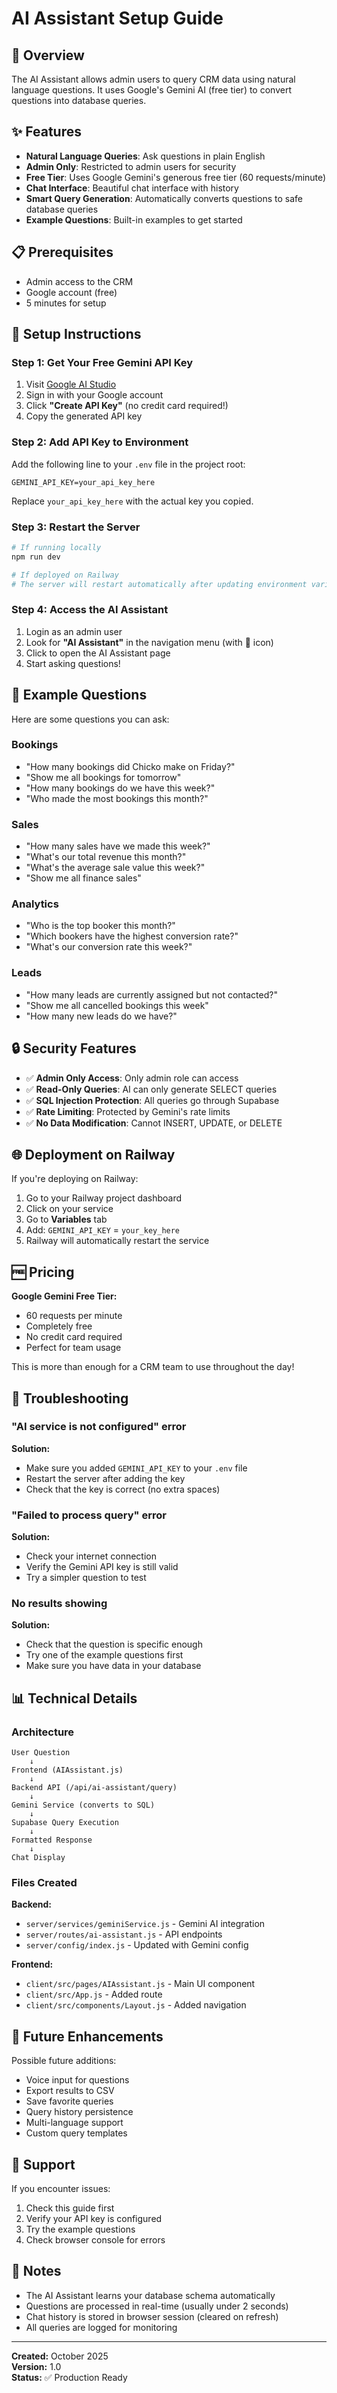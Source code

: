 # AI Assistant Setup Guide

## 🤖 Overview

The AI Assistant allows admin users to query CRM data using natural language questions. It uses Google's Gemini AI (free tier) to convert questions into database queries.

## ✨ Features

- **Natural Language Queries**: Ask questions in plain English
- **Admin Only**: Restricted to admin users for security
- **Free Tier**: Uses Google Gemini's generous free tier (60 requests/minute)
- **Chat Interface**: Beautiful chat interface with history
- **Smart Query Generation**: Automatically converts questions to safe database queries
- **Example Questions**: Built-in examples to get started

## 📋 Prerequisites

- Admin access to the CRM
- Google account (free)
- 5 minutes for setup

## 🚀 Setup Instructions

### Step 1: Get Your Free Gemini API Key

1. Visit [Google AI Studio](https://makersuite.google.com/app/apikey)
2. Sign in with your Google account
3. Click **"Create API Key"** (no credit card required!)
4. Copy the generated API key

### Step 2: Add API Key to Environment

Add the following line to your `.env` file in the project root:

```env
GEMINI_API_KEY=your_api_key_here
```

Replace `your_api_key_here` with the actual key you copied.

### Step 3: Restart the Server

```bash
# If running locally
npm run dev

# If deployed on Railway
# The server will restart automatically after updating environment variables
```

### Step 4: Access the AI Assistant

1. Login as an admin user
2. Look for **"AI Assistant"** in the navigation menu (with 🤖 icon)
3. Click to open the AI Assistant page
4. Start asking questions!

## 💬 Example Questions

Here are some questions you can ask:

### Bookings
- "How many bookings did Chicko make on Friday?"
- "Show me all bookings for tomorrow"
- "How many bookings do we have this week?"
- "Who made the most bookings this month?"

### Sales
- "How many sales have we made this week?"
- "What's our total revenue this month?"
- "What's the average sale value this week?"
- "Show me all finance sales"

### Analytics
- "Who is the top booker this month?"
- "Which bookers have the highest conversion rate?"
- "What's our conversion rate this week?"

### Leads
- "How many leads are currently assigned but not contacted?"
- "Show me all cancelled bookings this week"
- "How many new leads do we have?"

## 🔒 Security Features

- ✅ **Admin Only Access**: Only admin role can access
- ✅ **Read-Only Queries**: AI can only generate SELECT queries
- ✅ **SQL Injection Protection**: All queries go through Supabase
- ✅ **Rate Limiting**: Protected by Gemini's rate limits
- ✅ **No Data Modification**: Cannot INSERT, UPDATE, or DELETE

## 🌐 Deployment on Railway

If you're deploying on Railway:

1. Go to your Railway project dashboard
2. Click on your service
3. Go to **Variables** tab
4. Add: `GEMINI_API_KEY` = `your_key_here`
5. Railway will automatically restart the service

## 🆓 Pricing

**Google Gemini Free Tier:**
- 60 requests per minute
- Completely free
- No credit card required
- Perfect for team usage

This is more than enough for a CRM team to use throughout the day!

## 🐛 Troubleshooting

### "AI service is not configured" error

**Solution:** 
- Make sure you added `GEMINI_API_KEY` to your `.env` file
- Restart the server after adding the key
- Check that the key is correct (no extra spaces)

### "Failed to process query" error

**Solution:**
- Check your internet connection
- Verify the Gemini API key is still valid
- Try a simpler question to test

### No results showing

**Solution:**
- Check that the question is specific enough
- Try one of the example questions first
- Make sure you have data in your database

## 📊 Technical Details

### Architecture

```
User Question
    ↓
Frontend (AIAssistant.js)
    ↓
Backend API (/api/ai-assistant/query)
    ↓
Gemini Service (converts to SQL)
    ↓
Supabase Query Execution
    ↓
Formatted Response
    ↓
Chat Display
```

### Files Created

**Backend:**
- `server/services/geminiService.js` - Gemini AI integration
- `server/routes/ai-assistant.js` - API endpoints
- `server/config/index.js` - Updated with Gemini config

**Frontend:**
- `client/src/pages/AIAssistant.js` - Main UI component
- `client/src/App.js` - Added route
- `client/src/components/Layout.js` - Added navigation

## 🎯 Future Enhancements

Possible future additions:
- Voice input for questions
- Export results to CSV
- Save favorite queries
- Query history persistence
- Multi-language support
- Custom query templates

## 🤝 Support

If you encounter issues:
1. Check this guide first
2. Verify your API key is configured
3. Try the example questions
4. Check browser console for errors

## 📝 Notes

- The AI Assistant learns your database schema automatically
- Questions are processed in real-time (usually under 2 seconds)
- Chat history is stored in browser session (cleared on refresh)
- All queries are logged for monitoring

---

**Created:** October 2025  
**Version:** 1.0  
**Status:** ✅ Production Ready

